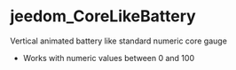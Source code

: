 # jeedom_CoreLikeBattery
Vertical animated battery like standard numeric core gauge

 - Works with numeric values between 0 and 100

